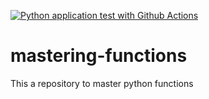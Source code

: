 [![Python application test with Github Actions](https://github.com/franc703/mastering-functions/actions/workflows/main.yml/badge.svg)](https://github.com/franc703/mastering-functions/actions/workflows/main.yml)
# mastering-functions
This a repository to master python functions
